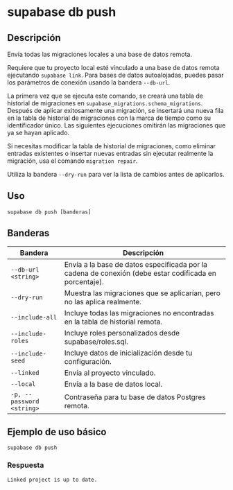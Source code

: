 # supabase db push

## Descripción

Envía todas las migraciones locales a una base de datos remota.

Requiere que tu proyecto local esté vinculado a una base de datos remota ejecutando `supabase link`. Para bases de datos autoalojadas, puedes pasar los parámetros de conexión usando la bandera `--db-url`.

La primera vez que se ejecuta este comando, se creará una tabla de historial de migraciones en `supabase_migrations.schema_migrations`. Después de aplicar exitosamente una migración, se insertará una nueva fila en la tabla de historial de migraciones con la marca de tiempo como su identificador único. Las siguientes ejecuciones omitirán las migraciones que ya se hayan aplicado.

Si necesitas modificar la tabla de historial de migraciones, como eliminar entradas existentes o insertar nuevas entradas sin ejecutar realmente la migración, usa el comando `migration repair`.

Utiliza la bandera `--dry-run` para ver la lista de cambios antes de aplicarlos.

## Uso

```
supabase db push [banderas]
```

## Banderas

|Bandera|Descripción|
|---|---|
|`--db-url <string>`|Envía a la base de datos especificada por la cadena de conexión (debe estar codificada en porcentaje).|
|`--dry-run`|Muestra las migraciones que se aplicarían, pero no las aplica realmente.|
|`--include-all`|Incluye todas las migraciones no encontradas en la tabla de historial remota.|
|`--include-roles`|Incluye roles personalizados desde supabase/roles.sql.|
|`--include-seed`|Incluye datos de inicialización desde tu configuración.|
|`--linked`|Envía al proyecto vinculado.|
|`--local`|Envía a la base de datos local.|
|`-p, --password <string>`|Contraseña para tu base de datos Postgres remota.|

## Ejemplo de uso básico

```
supabase db push
```

### Respuesta

```
Linked project is up to date.
```